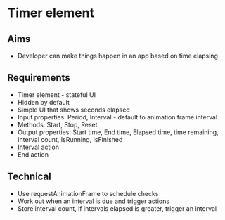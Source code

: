 Timer element
=============

Aims
----

- Developer can make things happen in an app based on time elapsing

Requirements
------------

- Timer element - stateful UI
- Hidden by default
- Simple UI that shows seconds elapsed
- Input properties: Period, Interval - default to animation frame interval
- Methods: Start, Stop, Reset
- Output properties: Start time, End time, Elapsed time, time remaining, interval count, IsRunning, IsFinished
- Interval action
- End action

Technical
---------

- Use requestAnimationFrame to schedule checks
- Work out when an interval is due and trigger actions
- Store interval count, if intervals elapsed is greater, trigger an interval
